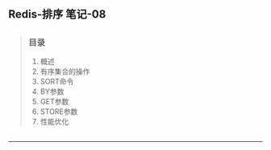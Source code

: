 ## Redis-排序 笔记-08

> ##
> ### 目录
> 1. 概述
> 2. 有序集合的操作
> 3. SORT命令
> 4. BY参数
> 5. GET参数
> 6. STORE参数
> 7. 性能优化
> ##

---